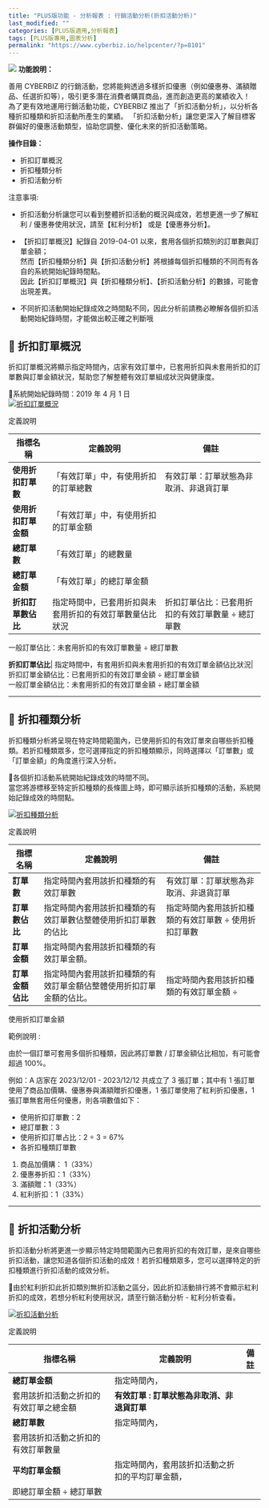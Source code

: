 ```yaml
---
title: "PLUS版功能 - 分析報表 : 行銷活動分析(折扣活動分析)"
last_modified: ""
categories: [PLUS版適用,分析報表]
tags: [PLUS版專用,圖表分析]
permalink: "https://www.cyberbiz.io/helpcenter/?p=8101"
---
```


![](https://www.cyberbiz.io/helpcenter/wp-content/uploads/PLUS版3.png)
**功能說明：**  

善用 CYBERBIZ 的行銷活動，您將能夠透過多樣折扣優惠（例如優惠券、滿額贈品、任選折扣等），吸引更多潛在消費者購買商品，進而創造更高的業績收入！  
為了更有效地運用行銷活動功能，CYBERBIZ 推出了「折扣活動分析」，以分析各種折扣種類和折扣活動所產生的業績。
「折扣活動分析」讓您更深入了解目標客群偏好的優惠活動類型，協助您調整、優化未來的折扣活動策略。

**操作目錄：**

* 折扣訂單概況
* 折扣種類分析
* 折扣活動分析

注意事項:  

* 折扣活動分析讓您可以看到整體折扣活動的概況與成效，若想更進一步了解紅利 / 優惠券使用狀況，請至【紅利分析】 或是【優惠券分析】。
* 【折扣訂單概況】紀錄自 2019-04-01 以來，套用各個折扣類別的訂單數與訂單金額；  
然而【折扣種類分析】與【折扣活動分析】將根據每個折扣種類的不同而有各自的系統開始紀錄時間點。  
因此【折扣訂單概況】與【折扣種類分析】、【折扣活動分析】的數據，可能會出現差異。

* 不同折扣活動開始紀錄成效之時間點不同，因此分析前請務必瞭解各個折扣活動開始紀錄時間，才能做出較正確之判斷哦 



## 📌 折扣訂單概況



折扣訂單概況將顯示指定時間內，店家有效訂單中，已套用折扣與未套用折扣的訂單數與訂單金額狀況，幫助您了解整體有效訂單組成狀況與健康度。


📍系統開始紀錄時間：2019 年 4 月 1 日  
[![折扣訂單概況](https://www.cyberbiz.io/support/wp-content/uploads/分析報表-行銷活動分析折扣活動分析01.png)](https://www.cyberbiz.io/support/wp-content/uploads/分析報表-行銷活動分析折扣活動分析01.png)

定義說明

指標名稱| 定義說明| 備註  
---|---|---  
**使用折扣訂單數**|  「有效訂單」中，有使用折扣的訂單總數| 有效訂單：訂單狀態為非取消、非退貨訂單  
**使用折扣訂單金額**|  「有效訂單」中，有使用折扣的訂單金額|  
**總訂單數**|  「有效訂單」的總數量|  
**總訂單金額**|  「有效訂單」的總訂單金額|  
**折扣訂單數佔比**|  指定時間中，已套用折扣與未套用折扣的有效訂單數量佔比狀況| 折扣訂單佔比：已套用折扣的有效訂單數量 ÷ 總訂單數  
一般訂單佔比：未套用折扣的有效訂單數量 ÷ 總訂單數  

**折扣訂單佔比**|  指定時間中，有套用折扣與未套用折扣的有效訂單金額佔比狀況| 折扣訂單金額佔比：已套用折扣的有效訂單金額 ÷ 總訂單金額  
一般訂單金額佔比：未套用折扣的有效訂單金額 ÷ 總訂單金額  


* * *

## 📌 折扣種類分析



折扣種類分析將呈現在特定時間範圍內，已使用折扣的有效訂單來自哪些折扣種類。若折扣種類眾多，您可選擇指定的折扣種類顯示，同時選擇以「訂單數」或「訂單金額」的角度進行深入分析。


📍各個折扣活動系統開始紀錄成效的時間不同。  
當您將游標移至特定折扣種類的長條圖上時，即可顯示該折扣種類的活動，系統開始記錄成效的時間點。  

[![折扣種類分析](https://www.cyberbiz.io/support/wp-content/uploads/分析報表-行銷活動分析折扣活動分析03.png)](https://www.cyberbiz.io/support/wp-content/uploads/分析報表-行銷活動分析折扣活動分析03.png)

定義說明

指標名稱| 定義說明| 備註  
---|---|---  
**訂單數**|  指定時間內套用該折扣種類的有效訂單數| 有效訂單：訂單狀態為非取消、非退貨訂單  
**訂單數佔比**|  指定時間內套用該折扣種類的有效訂單數佔整體使用折扣訂單數的佔比| 指定時間內套用該折扣種類的有效訂單數 ÷ 使用折扣訂單數  
**訂單金額**|  指定時間內套用該折扣種類的有效訂單金額。|  
**訂單金額佔比**|  指定時間內套用該折扣種類的有效訂單金額佔整體使用折扣訂單金額的佔比。| 指定時間內套用該折扣種類的有效訂單金額 ÷
使用折扣訂單金額  

範例說明 :

由於一個訂單可套用多個折扣種類，因此將訂單數 / 訂單金額佔比相加，有可能會超過 100%。  

例如：A 店家在 2023/12/01 - 2023/12/12 共成立了 3 張訂單；其中有 1 張訂單使用了商品加價購、優惠券與滿額贈折扣優惠，1
張訂單使用了紅利折扣優惠，1 張訂單無套用任何優惠，則各項數值如下：

* 使用折扣訂單數：2
* 總訂單數：3
* 使用折扣訂單占比：2 ÷ 3 = 67%
* 各折扣種類訂單數 
1. 商品加價購： 1（33%）
2. 優惠券折扣：1（33%）
3. 滿額贈：1（33%）
4. 紅利折扣：1（33%） 

* * *

## 📌 折扣活動分析



折扣活動分析將更進一步顯示特定時間範圍內已套用折扣的有效訂單，是來自哪些折扣活動，讓您知道各個折扣活動的成效！若折扣種類眾多，您可以選擇特定的折扣種類進行折扣活動的成效分析。


📍由於紅利折扣此折扣類別無折扣活動之區分，因此折扣活動排行將不會顯示紅利折扣的成效，若想分析紅利使用狀況，請至行銷活動分析 - 紅利分析查看。  

[![折扣活動分析](https://www.cyberbiz.io/support/wp-content/uploads/分析報表-行銷活動分析折扣活動分析05.png)](https://www.cyberbiz.io/support/wp-content/uploads/分析報表-行銷活動分析折扣活動分析05.png)

定義說明

指標名稱| 定義說明| 備註  
---|---|---  
**總訂單金額**|  指定時間內，  
套用該折扣活動之折扣的有效訂單之總金額| **有效訂單 : 訂單狀態為非取消、非退貨訂單**  
**總訂單數**|  指定時間內，  
套用該折扣活動之折扣的有效訂單數量|  
**平均訂單金額**|  指定時間內，套用該折扣活動之折扣的平均訂單金額，  
即總訂單金額 ÷ 總訂單數|

